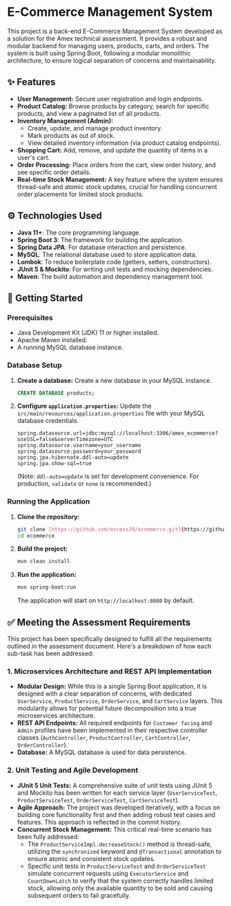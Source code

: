 # E-Commerce Management System

This project is a back-end E-Commerce Management System developed as a solution for the Amex technical assessment. It provides a robust and modular backend for managing users, products, carts, and orders. The system is built using Spring Boot, following a modular monolithic architecture, to ensure logical separation of concerns and maintainability.

## ✨ Features

-   **User Management:** Secure user registration and login endpoints.
-   **Product Catalog:** Browse products by category, search for specific products, and view a paginated list of all products.
-   **Inventory Management (Admin):**
    -   Create, update, and manage product inventory.
    -   Mark products as out of stock.
    -   View detailed inventory information (via product catalog endpoints).
-   **Shopping Cart:** Add, remove, and update the quantity of items in a user's cart.
-   **Order Processing:** Place orders from the cart, view order history, and see specific order details.
-   **Real-time Stock Management:** A key feature where the system ensures thread-safe and atomic stock updates, crucial for handling concurrent order placements for limited stock products.

## ⚙️ Technologies Used

* **Java 11+**: The core programming language.
* **Spring Boot 3**: The framework for building the application.
* **Spring Data JPA**: For database interaction and persistence.
* **MySQL**: The relational database used to store application data.
* **Lombok**: To reduce boilerplate code (getters, setters, constructors).
* **JUnit 5 & Mockito**: For writing unit tests and mocking dependencies.
* **Maven**: The build automation and dependency management tool.

## 🚀 Getting Started

### Prerequisites

* Java Development Kit (JDK) 11 or higher installed.
* Apache Maven installed.
* A running MySQL database instance.

### Database Setup

1.  **Create a database:** Create a new database in your MySQL instance.
    ```sql
    CREATE DATABASE products;
    ```
2.  **Configure `application.properties`:** Update the `src/main/resources/application.properties` file with your MySQL database credentials.
    ```properties
    spring.datasource.url=jdbc:mysql://localhost:3306/amex_ecommerce?useSSL=false&serverTimezone=UTC
    spring.datasource.username=your_username
    spring.datasource.password=your_password
    spring.jpa.hibernate.ddl-auto=update
    spring.jpa.show-sql=true
    ```
    (Note: `ddl-auto=update` is set for development convenience. For production, `validate` or `none` is recommended.)

### Running the Application

1.  **Clone the repository:**
    ```bash
    git clone [https://github.com/excess30/ecommerce.git](https://github.com/excess30/ecommerce.git)
    cd ecommerce
    ```
2.  **Build the project:**
    ```bash
    mvn clean install
    ```
3.  **Run the application:**
    ```bash
    mvn spring-boot:run
    ```
    The application will start on `http://localhost:8080` by default.

## ✅ Meeting the Assessment Requirements

This project has been specifically designed to fulfill all the requirements outlined in the assessment document. Here's a breakdown of how each sub-task has been addressed:

### 1. Microservices Architecture and REST API Implementation

* **Modular Design:** While this is a single Spring Boot application, it is designed with a clear separation of concerns, with dedicated `UserService`, `ProductService`, `OrderService`, and `CartService` layers. This modularity allows for potential future decomposition into a true microservices architecture.
* **REST API Endpoints:** All required endpoints for `Customer facing` and `Admin` profiles have been implemented in their respective controller classes (`AuthController`, `ProductController`, `CartController`, `OrderController`).
* **Database:** A MySQL database is used for data persistence.

### 2. Unit Testing and Agile Development

* **JUnit 5 Unit Tests:** A comprehensive suite of unit tests using JUnit 5 and Mockito has been written for each service layer (`UserServiceTest`, `ProductServiceTest`, `OrderServiceTest`, `CartServiceTest`).
* **Agile Approach:** The project was developed iteratively, with a focus on building core functionality first and then adding robust test cases and features. This approach is reflected in the commit history.
* **Concurrent Stock Management:** This critical real-time scenario has been fully addressed:
    * The `ProductServiceImpl.decreaseStock()` method is thread-safe, utilizing the `synchronized` keyword and `@Transactional` annotation to ensure atomic and consistent stock updates.
    * Specific unit tests in `ProductServiceTest` and `OrderServiceTest` simulate concurrent requests using `ExecutorService` and `CountDownLatch` to verify that the system correctly handles limited stock, allowing only the available quantity to be sold and causing subsequent orders to fail gracefully.
